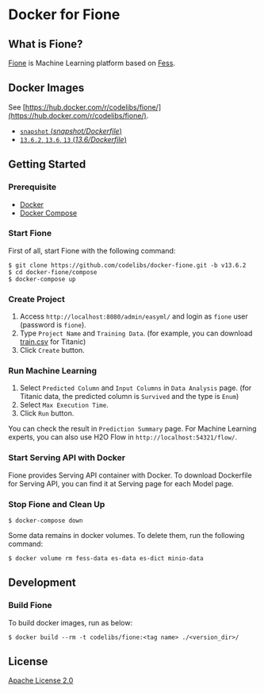 Docker for Fione
=====

## What is Fione?

[Fione](https://fione.codelibs.org/) is Machine Learning platform based on [Fess](https://fess.codelibs.org/).

## Docker Images

See [https://hub.docker.com/r/codelibs/fione/](https://hub.docker.com/r/codelibs/fione/).

-   [`snapshot` (*snapshot/Dockerfile*)](https://github.com/codelibs/docker-fione/blob/master/snapshot/Dockerfile)
-   [`13.6.2`, `13.6`, `13` (*13.6/Dockerfile*)](https://github.com/codelibs/docker-fione/blob/master/13.6/Dockerfile)

## Getting Started

### Prerequisite

- [Docker](https://www.docker.com/get-started)
- [Docker Compose](https://docs.docker.com/compose/)

### Start Fione

First of all, start Fione with the following command:

```console
$ git clone https://github.com/codelibs/docker-fione.git -b v13.6.2
$ cd docker-fione/compose
$ docker-compose up
```

### Create Project

1. Access `http://localhost:8080/admin/easyml/` and login as `fione` user (password is `fione`).
1. Type `Project Name` and `Training Data`. (for example, you can download [train.csv](https://www.kaggle.com/c/titanic/data) for Titanic)
1. Click `Create` button.

### Run Machine Learning

1. Select `Predicted Column` and `Input Columns` in `Data Analysis` page. (for Titanic data, the predicted column is `Survived` and the type is `Enum`)
1. Select `Max Execution Time`.
1. Click `Run` button.

You can check the result in `Prediction Summary` page.
For Machine Learning experts, you can also use H2O Flow in `http://localhost:54321/flow/`.

### Start Serving API with Docker

Fione provides Serving API container with Docker.
To download Dockerfile for Serving API, you can find it at Serving page for each Model page.

### Stop Fione and Clean Up

```console
$ docker-compose down
```

Some data remains in docker volumes. To delete them, run the following command:

```console
$ docker volume rm fess-data es-data es-dict minio-data
```

## Development

### Build Fione

To build docker images, run as below:

```console
$ docker build --rm -t codelibs/fione:<tag name> ./<version_dir>/
```

## License

[Apache License 2.0](LICENSE)
